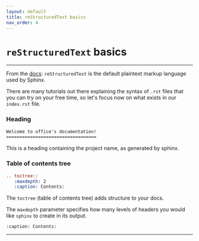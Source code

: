 ```yaml
---
layout: default
title: reStructuredText basics
nav_order: 4
---
```


# `reStructuredText` basics

---

From the [docs](https://www.sphinx-doc.org/en/master/usage/restructuredtext/basics.html): `reStructuredText` is the default plaintext markup language used by Sphinx.

There are many tutorials out there explaining the syntax of `.rst` files that you can try on your free time, so let's focus now on what exists in our `index.rst` file.

### Heading

```rst
Welcome to office's documentation!
==================================
```

This is a heading containing the project name, as generated by sphinx.

### Table of contents tree

```rst
.. toctree::
   :maxdepth: 2
   :caption: Contents:
```

The `toctree` (table of contents tree) adds structure to your docs.

The `maxdepth` parameter specifies how many levels of headers you would like `sphinx` to create in its output.

`:caption: Contents:`

---
